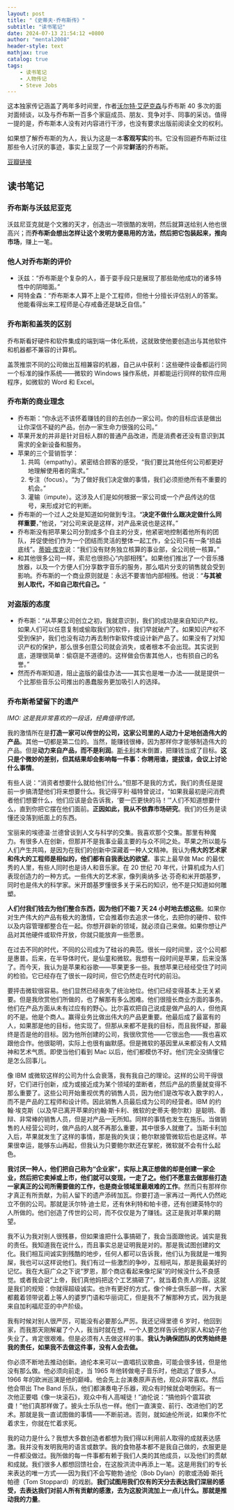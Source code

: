 ```yaml
---
layout: post
title: "《史蒂夫·乔布斯传》"
subtitle: "读书笔记"
date: 2024-07-13 21:54:12 +0800
author: "mental2008"
header-style: text
mathjax: true
catalog: true
tags:
    - 读书笔记
    - 人物传记
    - Steve Jobs
---
```


这本独家传记涵盖了两年多时间里，作者[沃尔特·艾萨克森](https://en.wikipedia.org/wiki/Walter_Isaacson)与乔布斯 40 多次的面对面倾谈，以及与乔布斯一百多个家庭成员、朋友、竞争对手、同事的采访。值得一提的是，乔布斯本人没有对内容进行干涉，也没有要求出版前阅读全文的权利。

如果想了解乔布斯的为人，我认为这是一本**客观写实**的书。它没有回避乔布斯过往那些令人讨厌的事迹，事实上呈现了一个非常**鲜活**的乔布斯。

[豆瓣链接](https://book.douban.com/subject/6798611/)

## 读书笔记

### 乔布斯与沃兹尼亚克

沃兹尼亚克就是个文雅的天才，创造出一项很酷的发明，然后就算送给别人他也很高兴；而**乔布斯会想出怎样让这个发明方便易用的方法，然后把它包装起来，推向市场**，赚上一笔。

### 他人对乔布斯的评价

* 沃兹：“乔布斯是个复杂的人，善于耍手段只是展现了那些助他成功的诸多特性中的阴暗面。”
* 阿特金森：“乔布斯本人算不上是个工程师，但他十分擅长评估别人的答案。他能看得出来工程师是心存戒备还是缺乏自信。”

### 乔布斯和盖茨的区别

乔布斯看好硬件和软件集成的端到端一体化系统，这就致使他要创造出与其他软件和机器都不兼容的计算机。

盖茨推崇不同的公司做出互相兼容的机器，自己从中获利：这些硬件设备都运行同一个标准的操作系统——微软的 Windows 操作系统，并都能运行同样的软件应用程序，如微软的 Word 和 Excel。

### 乔布斯的商业理念

- 乔布斯：“你永远不该怀着赚钱的目的去创办一家公司。你的目标应该是做出让你深信不疑的产品，创办一家生命力很强的公司。”
- 苹果开发的并非是针对目标人群的普通产品改进，而是消费者还没有意识到其需求的全新设备和服务。
- 苹果的三个营销哲学：
	1. 共鸣（empathy）。紧密结合顾客的感受，“我们要比其他任何公司都更好地理解使用者的需求。”
	2. 专注（focus）。“为了做好我们决定做的事情，我们必须拒绝所有不重要的机会。”
	3. 灌输（impute）。这涉及人们是如何根据一家公司或一个产品传达的信号，来形成对它的判断。
- 乔布斯的一个过人之处是知道如何做到专注。“**决定不做什么跟决定做什么同样重要**，”他说，“对公司来说是这样，对产品来说也是这样。”
- 乔布斯没有把苹果公司分割成多个自主的分支，他紧密地控制着他所有的团队，并促使他们作为一个团结而灵活的整体一起工作，全公司只有一条“损益底线”。[蒂姆·库克](https://en.wikipedia.org/wiki/Tim_Cook)说：“我们没有财务独立核算的事业部，全公司统一核算。”
- 和其他很多公司一样，索尼也很担心“内部相残”。如果他们推出了一个音乐播放器，以及一个方便人们分享数字音乐的服务，那么唱片分支的销售就会受到影响。乔布斯的一个商业原则就是：永远不要害怕内部相残。他说：“**与其被别人取代，不如自己取代自己。**“

### 对盗版的态度

- 乔布斯：“从苹果公司创立之初，我就意识到，我们的成功是来自知识产权。如果人们可以任意复制或偷取我们的软件，我们早就破产了。如果知识产权不受到保护，我们也没有动力再去制作新软件或设计新产品了。如果没有了对知识产权的保护，那么很多创意公司就会消失，或者根本不会出现。其实说到底，道理很简单：偷窃是不道德的。这样做会伤害其他人，也有损自己的名誉。”
- 然而乔布斯知道，阻止盗版的最佳办法——其实也是唯一办法——就是提供一个比那些音乐公司推出的愚蠢服务更加吸引人的选择。

### 乔布斯希望留下的遗产

*IMO: 这是我非常喜欢的一段话，经典值得传颂。*

我的激情所在是**打造一家可以传世的公司，这家公司里的人动力十足地创造伟大的产品**。其他一切都是第二位的。当然，能赚钱很棒，因为那样你才能够制造伟大的产品。但是**动力来自产品，而不是利润**。[斯卡利](https://en.wikipedia.org/wiki/John_Sculley)本末倒置，把赚钱当成了目标。**这只是个微妙的差别，但其结果却会影响每一件事：你聘用谁，提拔谁，会议上讨论什么事情**。

有些人说：“消资者想要什么就给他们什么。”但那不是我的方式，我们的责任是提前一步搞清楚他们将来想要什么。我记得亨利·福特曾说过，“如果我最初是问消费者他们想要什么，他们应该是会告诉我，‘要一匹更快的马！’”人们不知道想要什么，直到你把它摆在他们面前。**正因如此，我从不依靠市场研究**。我们的任务是读懂还没落到纸面上的东西。

宝丽来的埃德温·兰德曾谈到人文与科学的交集。我喜欢那个交集。那里有种魔力。有很多人在创新，但那并不是我事业最主要的与众不同之处。苹果之所以能与人们产生共鸣，是因为在我们的创新中深藏着一种人文精神。我认为**伟大的艺术家和伟大的工程师是相似的，他们都有自我表达的欲望**。事实上最早做 Mac 的最优秀的人里，有些人同时也是诗人和音乐家。在 20 世纪 70 年代，计算机成为人们表现创造力的一种方式。一些伟大的艺术家，像列奥纳多·达·芬奇和米开朗基罗，同时也是伟大的科学家。米开朗基罗懂很多关于采石的知识，他不是只知道如何雕塑。

**人们付我们钱去为他们整合东西，因为他们不能 7 天 24 小时地去想这些**。如果你对生产伟大的产品有极大的激情，它会推着你去追求一体化，去把你的硬件、软件以及内容管理都整合在一起。你想开辟新的领域，就必须自己来做。如果你想让产品对其他硬件或软件开放，你就只能放弃一些愿景。

在过去不同的时代，不同的公司成为了硅谷的典范。很长一段时间里，这个公司都是惠普。后来，在半导体时代，是仙童和微软。我想有一段时间是苹果，后来没落了。而今天，我认为是苹果和谷歌——苹果更多一些。我想苹果已经经受住了时间的检验。它已经存在了很长一段时间，但它仍然走在时代的前沿。

要抨击微软很容易。他们显然已经丧失了统治地位。他们已经变得基本上无关紧要。但是我欣赏他们所做的，也了解那有多么困难。他们很擅长商业方面的事务。他们在产品方面从未有过应有的野心。比尔喜欢把自己说成是做产品的人，但他真的不是。他是个商人。赢得业务比做出伟大的产品更重要。他最后成了最富有的人，如果那是他的目标，他实现了。但那从来都不是我的目标，而且我怀疑，那最终是否是他的目标。因为他所创建的公司，我很欣赏他——它很出色——我也喜欢跟他合作。他很聪明，实际上也很有幽默感。但是微软的基因里从来都没有人文精神和艺术气质。即使当他们看到 Mac 以后，他们都模仿不好。他们完全没搞懂它是怎么回事儿。

像 IBM 或微软这样的公司为什么会衰落，我有我自己的理论。这样的公司干得很好，它们进行创新，成为或接近成为某个领域的垄断者，然后产品的质量就变得不那么重要了。这些公司开始重视优秀的销售人员，因为他们是改写收入数字的人，而不是产品的工程师和设计师。因此销售人员最后成为公司的经营者。IBM 的约翰·埃克斯（以及早已离开苹果的约翰·斯卡利、微软的史蒂夫·鲍尔默）是聪明、善辩、非常棒的销售人员，但是对产品一无所知。同样的事情也发生在施乐。当做销售的人经营公司时，做产品的人就不再那么重要，其中很多人就撤了。当斯卡利加入后，苹果就发生了这样的事情，那是我的失误；鲍尔默接管微软后也是这样。苹果很幸运，能够东山再起，但我认为只要鲍尔默还在掌舵，微软就不会有什么起色。

**我讨厌一种人，他们把自己称为“企业家”，实际上真正想做的却是创建一家企业，然后把它卖掉或上市，他们就可以变现，一走了之。他们不愿意去做那些打造一家真正的公司所需要做的工作，也是商业领域里最艰难的工作**。然而只有那样你才真正有所贡献，为前人留下的遗产添砖加瓦。你要打造一家再过一两代人仍然屹立不倒的公司。那就是沃尔特·迪士尼，还有休利特和帕卡德，还有创建英特尔的人所做的。他们创造了传世的公司，而不仅仅是为了赚钱。这正是我对苹果的期望。

我不认为我对别人很残暴，但如果谁把什么事搞砸了，我会当面跟他说。诚实是我的责任。我知道我在说什么，而且事实总是证明我是对的。那是我试图创建的文化。我们相互间诚实到残酷的地步，任何人都可以告诉我，他们认为我就是一堆狗屎，我也可以这样说他们。我们有过一些激烈的争吵，互相吼叫，那是我最美好的记忆。我在大庭广众之下说“罗恩，那个商店看起来像坨屎”的时候没什么不良感觉。或者我会说“上帝，我们真他妈把这个工艺搞砸了”，就当着负责人的面。这就是我们的规矩：你就得超级诚实。也许有更好的方式，像个绅士俱乐部一样，大家都戴着领带说着上等人的婆罗门语和华丽词汇，但是我不了解那种方式，因为我是来自加利福尼亚的中产阶级。

我有时候对别人很严厉，可能没有必要那么严厉。我还记得里德 6 岁时，他回到家，而我那天刚解雇了个人，我当时就在想，一个人要怎样告诉他的家人和幼子他失业了。肯定很艰难。但是必须有人去做这样的事。**我认为确保团队的优秀始终是我的责任，如果我不去做这件事，没有人会去做。**

你必须不断地去推动创新。迪伦本来可以一直唱抗议歌曲，可能会很多钱，但是他没有那么做。他必须向前走，当 1965 年他转做电子音乐时，他疏远了很多人。1966 年的欧洲巡演是他的巅峰。他会先上台演奏原声吉他，观众非常喜欢。然后他会带出 The Band 乐队，他们都演奏电子乐器，观众有时候就会喝倒彩。有一次他正要唱《像一块滚石》，观众中有人高喊徒！”迪伦说：“搞他妈个震耳欲聋！”他们真那样做了。披头士乐队也一样。他们一直演变、前行、改进他们的艺术。那就是我一直试图做的事情——不断前进。否则，就如迪伦所说，如果你不忙着求生，你就在忙着求死。

我的动力是什么？我想大多数创造者都想为我们得以利用前人取得的成就表达感激。我并没有发明我用的语言或数学。我的食物基本都不是我自己做的，衣服更是一件都没做过。我所做的每一件事都有赖于我们人类的其他成员，以及他们的贯献和成就。我们很多人都想回馈社会，在这股洪流中再添上一笔。这是用我们的专长来表达的唯一方式——因为我们不会写鲍勃·迪伦（Bob Dylan）的歌或汤姆·斯托帕德（Tom Stoppard）的戏剧。**我们试图用我们仅有的天分去表达我们深层的感受，去表达我们对前人所有贡献的感激，去为这股洪流加上一点儿什么。那就是推动我的力量**。
